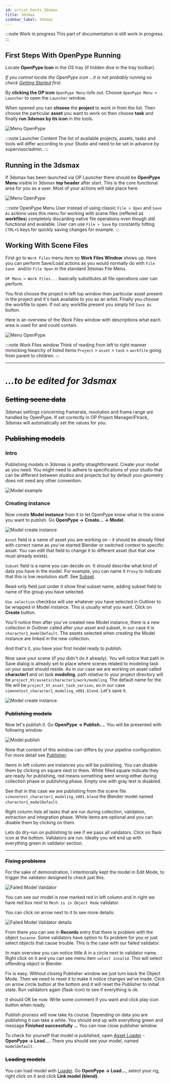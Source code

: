 ```yaml
---
id: artist_hosts_3dsmax
title: 3dsmax
sidebar_label: 3dsmax
---
```


:::note Work in progress
This part of documentation is still work in progress.
:::

<!-- ## OpenPype Global Tools

-   [Set Context](artist_tools_context_manager)
-   [Work Files](artist_tools_workfiles)
-   [Create](artist_tools_creator)
-   [Load](artist_tools_loader)
-   [Manage (Inventory)](artist_tools_inventory)
-   [Publish](artist_tools_publisher)
-   [Library Loader](artist_tools_library_loader)
-->


## First Steps With OpenPype Running

Locate **OpenPype Icon** in the OS tray (if hidden dive in the tray toolbar).

*If you cannot locate the OpenPype icon ...it is not probably running so check [Getting Started](artist_getting_started.md) first.*

By **clicking the OP icon**  ```OpenPype Menu``` rolls out. Choose ```OpenPype Menu > Launcher``` to open the ```Launcher``` window.

When opened you can **choose** the **project** to work in from the list. Then choose the particular **asset** you want to work on then choose **task** 
and finally **run 3dsmax by its icon** in the tools.

![Menu OpenPype](assets/3dsmax_tray_OP.png)

:::note Launcher Content
The list of available projects, assets, tasks and tools will differ according to your Studio and need to be set in advance by supervisor/admin.
:::

## Running in the 3dsmax

If 3dsmax has been launched via OP Launcher there should be **OpenPype Menu** visible in 3dsmax **top header** after start.
This is the core functional area for you as a user. Most of your actions will take place here.

![Menu OpenPype](assets/3dsmax_menu_first_OP.png)


:::note OpenPype Menu
User instead of using classic ```File > Open``` and ```Save As``` actions uses this menu for working with scene files (reffered as **workfiles**) completely discarding native file operations even though still functional and available. User can use ```File > Save``` by constantly hitting ```CTRL+S``` keys for quickly saving changes for example.
:::

## Working With Scene Files

First go to ```Work Files``` menu item so **Work Files  Window** shows up. Here you can perform Save/Load actions as you would normally do with ```File Save ``` and/or ```File Open``` in the standard 3dsmax File Menu.

```OP Menu > Work Files...``` basically substitutes all file operations user can perform.

You first choose the project in left top window then particular asset present in the project and it's task available to you as an artist. Finally you choose the workfile to open. If not any workfile present you simply hit ```Save As``` button.



Here is an overview of the Work Files window with descriptions what each area is used for and could contain.

![Menu OpenPype](assets/3dsmax_menu_OP.png)

:::note Work Files window
Think of reading from left to right manner mimicking hiearchy of listed items ```Project``` > ```asset``` > ```task``` > ```workfile``` going from parent to children.
:::


---

# *...to be edited for 3dsmax*

## ~~Setting scene data~~

3dsmax settings concerning framerate, resolution and frame range are handled
by OpenPype. If set correctly in OP Project Manager/Ftrack, 3dsmax will automatically set the 
values for you.


## ~~Publishing models~~

### Intro

Publishing models in 3dsmax is pretty straightforward. Create your model as you
need. You might need to adhere to specifications of your studio that can be different
between studios and projects but by default your geometry does not need any
other convention.

![Model example](assets/3dsmax_model_OP.png)

### Creating instance

Now create **Model instance** from it to let OpenPype know what in the scene you want to
publish. Go **OpenPype → Create... → Model**.

![Model create instance](assets/blender-model_create_instance.jpg)

`Asset` field is a name of asset you are working on - it should be already filled
with correct name as you've started Blender or switched context to specific asset. You
can edit that field to change it to different asset (but that one must already exists).

`Subset` field is a name you can decide on. It should describe what kind of data you
have in the model. For example, you can name it `Proxy` to indicate that this is
low resolution stuff. See [Subset](artist_concepts.md#subset).

<!-- :::note LOD support
By changing subset name you can take advantage of _LOD support_ in OpenPype. Your
asset can contain various resolution defined by different subsets. You can then
switch between them very easy using [Inventory (Manage)](artist_tools_inventory).
There LODs are conveniently grouped so they don't clutter Inventory view.

Name your subset like `main_LOD1`. Important part is that `_LOD1`. You can have as many LODs as you need.
::: -->

Read-only field just under it show final subset name, adding subset field to
name of the group you have selected.

`Use selection` checkbox will use whatever you have selected in Outliner to be
wrapped in Model instance. This is usually what you want. Click on **Create** button.

You'll notice then after you've created new Model instance, there is a new 
collection in Outliner called after your asset and subset, in our case it is
`character1_modelDefault`. The assets selected when creating the Model instance
are linked in the new collection.

And that's it, you have your first model ready to publish.

Now save your scene (if you didn't do it already). You will notice that path
in Save dialog is already set to place where scenes related to modeling task on
your asset should reside. As in our case we are working on asset called
**character1** and on task **modeling**, path relative to your project directory will be
`project_XY/assets/character1/work/modeling`. The default name for the file will
be `project_XY_asset_task_version`, so in our case 
`simonetest_character1_modeling_v001.blend`. Let's save it.

![Model create instance](assets/blender-save_modelling_file.jpg)

### ~~Publishing models~~

Now let's publish it. Go **OpenPype → Publish...**. You will be presented with following window:

![Model publish](assets/blender-model_pre_publish.jpg)

Note that content of this window can differs by your pipeline configuration.
For more detail see [Publisher](artist_tools_publisher).

Items in left column are instances you will be publishing. You can disable them
by clicking on square next to them. White filled square indicate they are ready for
publishing, red means something went wrong either during collection phase
or publishing phase. Empty one with gray text is disabled.

See that in this case we are publishing from the scene file
`simonetest_character1_modeling_v001.blend` the Blender model named 
`character1_modelDefault`.

Right column lists all tasks that are run during collection, validation,
extraction and integration phase. White items are optional and you can disable
them by clicking on them.

Lets do dry-run on publishing to see if we pass all validators. Click on flask
icon at the bottom. Validators are run. Ideally you will end up with everything
green in validator section.

---

### ~~Fixing problems~~

For the sake of demonstration, I intentionally kept the model in Edit Mode, to
trigger the validator designed to check just this.

![Failed Model Validator](assets/blender-model_publish_error.jpg)

You can see our model is now marked red in left column and in right we have
red box next to `Mesh is in Object Mode` validator.

You can click on arrow next to it to see more details:

![Failed Model Validator details](assets/blender-model_error_details.jpg)

From there you can see in **Records** entry that there is problem with the
object `Suzanne`. Some validators have option to fix problem for you or just 
select objects that cause trouble. This is the case with our failed validator.

In main overview you can notice little A in a circle next to validator
name. Right click on it and you can see menu item `select invalid`. This
will select offending object in Blender.

Fix is easy. Without closing Publisher window we just turn back the Object Mode.
Then we need to reset it to make it notice changes we've made. Click on arrow
circle button at the bottom and it will reset the Publisher to initial state. Run
validators again (flask icon) to see if everything is ok.

It should OK be now. Write some comment if you want and click play icon button
when ready.

Publish process will now take its course. Depending on data you are publishing
it can take a while. You should end up with everything green and message
**Finished successfully ...** You can now close publisher window.

To check for yourself that model is published, open
[Asset Loader](artist_tools_loader) - **OpenPype → Load...**.
There you should see your model, named `modelDefault`.

### ~~Loading models~~

You can load model with [Loader](artist_tools_loader). Go **OpenPype → Load...**,
select your rig, right click on it and click **Link model (blend)**.




